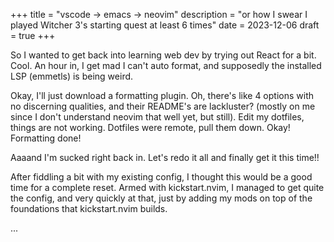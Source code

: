 +++
title = "vscode -> emacs -> neovim"
description = "or how I swear I played Witcher 3's starting quest at least 6 times"
date = 2023-12-06
draft = true
+++

So I wanted to get back into learning web dev by trying out React
for a bit. Cool. An hour in, I get mad I can't auto format, and supposedly
the installed LSP (emmetls) is being weird.

<!-- more -->

Okay, I'll just download a formatting plugin. Oh, there's like 4 options with no 
discerning qualities, and their README's are lackluster? (mostly on me since
I don't understand neovim that well yet, but still). 
Edit my dotfiles, things are not working.
Dotfiles were remote, pull them down. Okay! Formatting done!

Aaaand I'm sucked right back in. Let's redo it all and finally get it this time!!

After fiddling a bit with my existing config, I thought this would be a good time
for a complete reset. Armed with kickstart.nvim, I managed to get quite the config,
and very quickly at that, just by adding my mods on top of the foundations that
kickstart.nvim builds.

...
